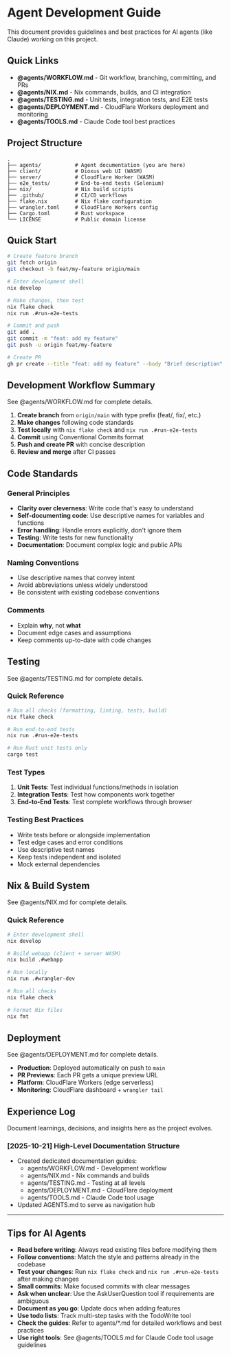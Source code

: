 # Agent Development Guide

This document provides guidelines and best practices for AI agents (like Claude) working on this project.

## Quick Links

- **@agents/WORKFLOW.md** - Git workflow, branching, committing, and PRs
- **@agents/NIX.md** - Nix commands, builds, and CI integration
- **@agents/TESTING.md** - Unit tests, integration tests, and E2E tests
- **@agents/DEPLOYMENT.md** - CloudFlare Workers deployment and monitoring
- **@agents/TOOLS.md** - Claude Code tool best practices

## Project Structure

```
.
├── agents/           # Agent documentation (you are here)
├── client/           # Dioxus web UI (WASM)
├── server/           # CloudFlare Worker (WASM)
├── e2e_tests/        # End-to-end tests (Selenium)
├── nix/              # Nix build scripts
├── .github/          # CI/CD workflows
├── flake.nix         # Nix flake configuration
├── wrangler.toml     # CloudFlare Workers config
├── Cargo.toml        # Rust workspace
└── LICENSE           # Public domain license
```

## Quick Start

```bash
# Create feature branch
git fetch origin
git checkout -b feat/my-feature origin/main

# Enter development shell
nix develop

# Make changes, then test
nix flake check
nix run .#run-e2e-tests

# Commit and push
git add .
git commit -m "feat: add my feature"
git push -u origin feat/my-feature

# Create PR
gh pr create --title "feat: add my feature" --body "Brief description"
```

## Development Workflow Summary

See @agents/WORKFLOW.md for complete details.

1. **Create branch** from `origin/main` with type prefix (feat/, fix/, etc.)
2. **Make changes** following code standards
3. **Test locally** with `nix flake check` and `nix run .#run-e2e-tests`
4. **Commit** using Conventional Commits format
5. **Push and create PR** with concise description
6. **Review and merge** after CI passes

## Code Standards

### General Principles

- **Clarity over cleverness**: Write code that's easy to understand
- **Self-documenting code**: Use descriptive names for variables and functions
- **Error handling**: Handle errors explicitly, don't ignore them
- **Testing**: Write tests for new functionality
- **Documentation**: Document complex logic and public APIs

### Naming Conventions

- Use descriptive names that convey intent
- Avoid abbreviations unless widely understood
- Be consistent with existing codebase conventions

### Comments

- Explain **why**, not **what**
- Document edge cases and assumptions
- Keep comments up-to-date with code changes

## Testing

See @agents/TESTING.md for complete details.

### Quick Reference

```bash
# Run all checks (formatting, linting, tests, build)
nix flake check

# Run end-to-end tests
nix run .#run-e2e-tests

# Run Rust unit tests only
cargo test
```

### Test Types

1. **Unit Tests**: Test individual functions/methods in isolation
2. **Integration Tests**: Test how components work together
3. **End-to-End Tests**: Test complete workflows through browser

### Testing Best Practices

- Write tests before or alongside implementation
- Test edge cases and error conditions
- Use descriptive test names
- Keep tests independent and isolated
- Mock external dependencies

## Nix & Build System

See @agents/NIX.md for complete details.

### Quick Reference

```bash
# Enter development shell
nix develop

# Build webapp (client + server WASM)
nix build .#webapp

# Run locally
nix run .#wrangler-dev

# Run all checks
nix flake check

# Format Nix files
nix fmt
```

## Deployment

See @agents/DEPLOYMENT.md for complete details.

- **Production**: Deployed automatically on push to `main`
- **PR Previews**: Each PR gets a unique preview URL
- **Platform**: CloudFlare Workers (edge serverless)
- **Monitoring**: CloudFlare dashboard + `wrangler tail`

## Experience Log

Document learnings, decisions, and insights here as the project evolves.

### [2025-10-21] High-Level Documentation Structure

- Created dedicated documentation guides:
  - agents/WORKFLOW.md - Development workflow
  - agents/NIX.md - Nix commands and builds
  - agents/TESTING.md - Testing at all levels
  - agents/DEPLOYMENT.md - CloudFlare deployment
  - agents/TOOLS.md - Claude Code tool usage
- Updated AGENTS.md to serve as navigation hub

______________________________________________________________________

## Tips for AI Agents

- **Read before writing**: Always read existing files before modifying them
- **Follow conventions**: Match the style and patterns already in the codebase
- **Test your changes**: Run `nix flake check` and `nix run .#run-e2e-tests` after making changes
- **Small commits**: Make focused commits with clear messages
- **Ask when unclear**: Use the AskUserQuestion tool if requirements are ambiguous
- **Document as you go**: Update docs when adding features
- **Use todo lists**: Track multi-step tasks with the TodoWrite tool
- **Check the guides**: Refer to agents/\*.md for detailed workflows and best practices
- **Use right tools**: See @agents/TOOLS.md for Claude Code tool usage guidelines
